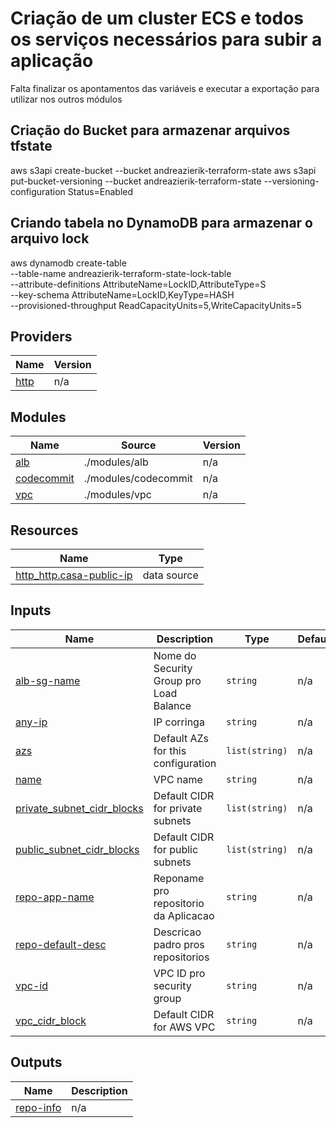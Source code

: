 # Criação de um cluster ECS e todos os serviços necessários para subir a aplicação

Falta finalizar os apontamentos das variáveis e executar a exportação para utilizar nos outros módulos

## Criação do Bucket para armazenar arquivos tfstate
aws s3api create-bucket --bucket andreazierik-terraform-state
aws s3api put-bucket-versioning --bucket andreazierik-terraform-state --versioning-configuration Status=Enabled

## Criando tabela no DynamoDB para armazenar o arquivo lock
aws dynamodb create-table \
--table-name andreazierik-terraform-state-lock-table \
--attribute-definitions AttributeName=LockID,AttributeType=S \
--key-schema AttributeName=LockID,KeyType=HASH \
--provisioned-throughput ReadCapacityUnits=5,WriteCapacityUnits=5
<!-- BEGIN_TF_DOCS -->


## Providers

| Name | Version |
|------|---------|
| <a name="provider_http"></a> [http](#provider\_http) | n/a |

## Modules

| Name | Source | Version |
|------|--------|---------|
| <a name="module_alb"></a> [alb](#module\_alb) | ./modules/alb | n/a |
| <a name="module_codecommit"></a> [codecommit](#module\_codecommit) | ./modules/codecommit | n/a |
| <a name="module_vpc"></a> [vpc](#module\_vpc) | ./modules/vpc | n/a |

## Resources

| Name | Type |
|------|------|
| [http_http.casa-public-ip](https://registry.terraform.io/providers/hashicorp/http/latest/docs/data-sources/http) | data source |

## Inputs

| Name | Description | Type | Default | Required |
|------|-------------|------|---------|:--------:|
| <a name="input_alb-sg-name"></a> [alb-sg-name](#input\_alb-sg-name) | Nome do Security Group pro Load Balance | `string` | n/a | yes |
| <a name="input_any-ip"></a> [any-ip](#input\_any-ip) | IP corringa | `string` | n/a | yes |
| <a name="input_azs"></a> [azs](#input\_azs) | Default AZs for this configuration | `list(string)` | n/a | yes |
| <a name="input_name"></a> [name](#input\_name) | VPC name | `string` | n/a | yes |
| <a name="input_private_subnet_cidr_blocks"></a> [private\_subnet\_cidr\_blocks](#input\_private\_subnet\_cidr\_blocks) | Default CIDR for private subnets | `list(string)` | n/a | yes |
| <a name="input_public_subnet_cidr_blocks"></a> [public\_subnet\_cidr\_blocks](#input\_public\_subnet\_cidr\_blocks) | Default CIDR for public subnets | `list(string)` | n/a | yes |
| <a name="input_repo-app-name"></a> [repo-app-name](#input\_repo-app-name) | Reponame pro repositorio da Aplicacao | `string` | n/a | yes |
| <a name="input_repo-default-desc"></a> [repo-default-desc](#input\_repo-default-desc) | Descricao padro pros repositorios | `string` | n/a | yes |
| <a name="input_vpc-id"></a> [vpc-id](#input\_vpc-id) | VPC ID pro security group | `string` | n/a | yes |
| <a name="input_vpc_cidr_block"></a> [vpc\_cidr\_block](#input\_vpc\_cidr\_block) | Default CIDR for AWS VPC | `string` | n/a | yes |

## Outputs

| Name | Description |
|------|-------------|
| <a name="output_repo-info"></a> [repo-info](#output\_repo-info) | n/a |
<!-- END_TF_DOCS -->